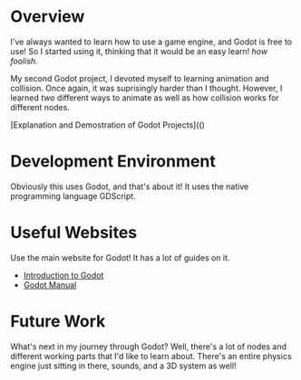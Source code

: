 # Overview

I've always wanted to learn how to use a game engine, and Godot is free to use! So I started using it, thinking that it would be an easy learn! _how foolish._

My second Godot project, I devoted myself to learning animation and collision. Once again, it was suprisingly harder than I thought. However, I learned _two_ different ways to animate as well as how collision works for different nodes. 

[Explanation and Demostration of Godot Projects](()

# Development Environment

Obviously this uses Godot, and that's about it! It uses the native programming language GDScript.

# Useful Websites

Use the main website for Godot! It has a lot of guides on it. 

- [Introduction to Godot](https://docs.godotengine.org/en/stable/getting_started/introduction/introduction_to_godot.html)
- [Godot Manual](https://docs.godotengine.org/en/stable/tutorials/best_practices/index.html)

# Future Work
What's next in my journey through Godot? Well, there's a lot of nodes and different working parts that I'd like to learn about. There's an entire physics engine just sitting in there, sounds, and a 3D system as well! 
